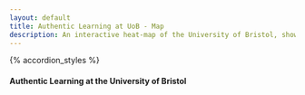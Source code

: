 ```yaml
---
layout: default
title: Authentic Learning at UoB - Map
description: An interactive heat-map of the University of Bristol, showing areas and details of which departments and courses offer Authentic-Learning based teaching.
---
```


{% accordion_styles %}

<div class="full-view">

#### Authentic Learning at the University of Bristol

<div id='map' style='width: 100%; height: 80vh;'></div>

</div>

<script src='https://api.mapbox.com/mapbox-gl-js/v1.7.0/mapbox-gl.js'></script>
<link href='https://api.mapbox.com/mapbox-gl-js/v1.7.0/mapbox-gl.css' rel='stylesheet' />

<script> const exports = {}; </script>
<script src='https://unpkg.com/nested-accordion@1.2.4/dist/generateHtml.js'></script>
<script src='/assets/authenticlearningmap.js'></script>

<style>
.mapboxgl-popup-close-button {
    height: 1rem;
    padding-right: 1rem;
}
.mapboxgl-popup-content{
    padding-bottom: 0;
}
.mapboxgl-popup-content h6 {
    text-align: center;
    margin-bottom: 0;
}
</style>

